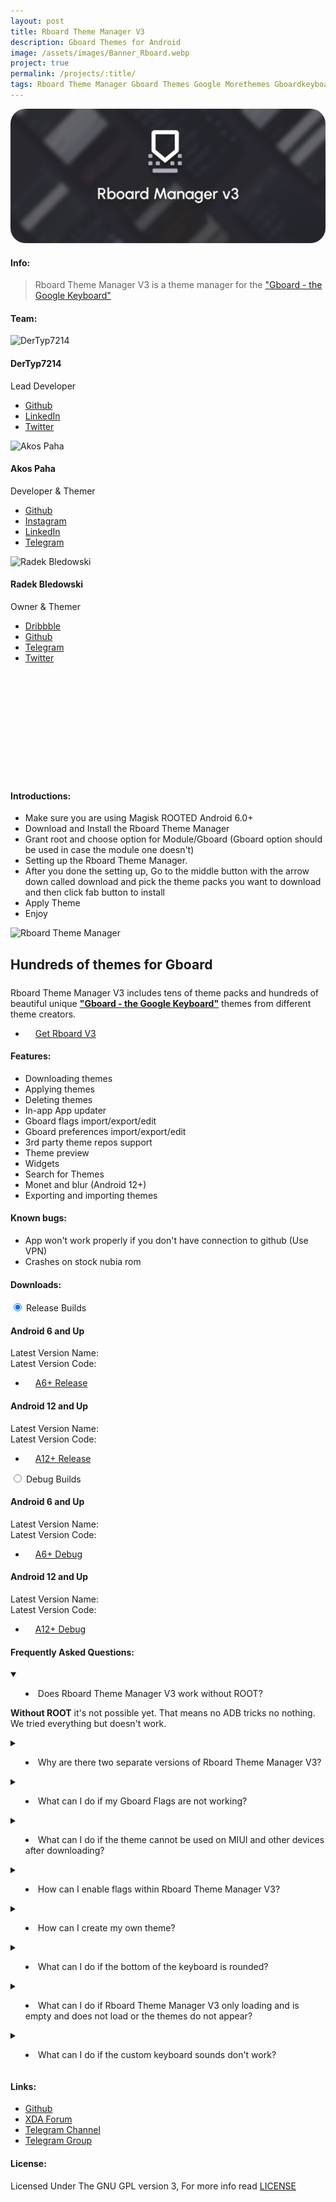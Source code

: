 ```yaml
---
layout: post
title: Rboard Theme Manager V3
description: Gboard Themes for Android
image: /assets/images/Banner_Rboard.webp
project: true
permalink: /projects/:title/
tags: Rboard Theme Manager Gboard Themes Google Morethemes Gboardkeyboard Keyboard Custom Themes
---
```


<span class="image main" ><img src="/assets/images/Banner_Rboard.webp" style="border-radius: 24px;" alt="Rboard Theme Manager" /></span>

#### Info:

> Rboard Theme Manager V3 is a theme manager for the <a href="https://play.google.com/store/apps/details?id=com.google.android.inputmethod.latin" class="highlight-text" target="_blank">"Gboard - the Google Keyboard"</a><br>

#### Team:

<div class="container-fluid">
            <div class="column-rboard">
                  <div class="card">
                        <img class="card-image" src="https://avatars.githubusercontent.com/u/37804065?v=4" alt="DerTyp7214">
                        <div class="container-card">
                              <h4><b>DerTyp7214</b></h4>
                              <p>Lead Developer</p>
                              <ul class="icons actions card-button">
                                    <!-- <li>
                                          <a href="https://dertyp7214.de/" class="icon alt fa fa-globe" target="_blank" rel="noopener noreferrer" aria-label="Website">
                                                <span class="label">Website</span>
                                          </a>
                                    </li> -->
                                    <li>
                                          <a href="https://github.com/DerTyp7214" class="icon alt fa fa-github" target="_blank" rel="noopener noreferrer" aria-label="Github">
                                                <span class="label">Github</span>
                                          </a>
                                    </li>
                                    <li>
                                          <a href="https://www.linkedin.com/in/dertyp7214" class="icon alt fa fa-linkedin" target="_blank" rel="noopener noreferrer" aria-label="LinkedIn">
                                                <span class="label">LinkedIn</span>
                                          </a>
                                    </li>
                                    <li>
                                          <a href="https://twitter.com/DerTyp7214" class="icon alt fa fa-x-twitter" target="_blank" rel="noopener noreferrer" aria-label="Twitter">
                                                <span class="label">Twitter</span>
                                          </a>
                                    </li>
                              </ul>
                        </div>
                  </div>
            </div>
            <div class="column-rboard">
                  <div class="card">
                        <img class="card-image" src="https://avatars.githubusercontent.com/u/131550765?v=4" alt="Akos Paha">
                        <div class="container-card">
                              <h4><b>Akos Paha</b></h4>
                              <p>Developer & Themer</p>
                               <ul class="icons actions card-button">
                                    <li>
                                          <a href="https://github.com/akospaha01" class="icon alt fa fa-github" target="_blank" rel="noopener noreferrer" aria-label="Github">
                                                <span class="label">Github</span>
                                          </a>
                                    </li>
                                    <li>
                                          <a href="https://www.instagram.com/akos_paha" class="icon alt fa fa fa-instagram" target="_blank" rel="noopener noreferrer" aria-label="Instagram">
                                                <span class="label">Instagram</span>
                                          </a>
                                    </li>
                                    <li>
                                          <a href="https://www.linkedin.com/in/akos-paha" class="icon alt fa fa-linkedin" target="_blank" rel="noopener noreferrer" aria-label="LinkedIn">
                                                <span class="label">LinkedIn</span>
                                          </a>
                                    </li>
                                    <li>
                                          <a href="https://t.me/akospaha" class="icon alt fa fa-telegram" target="_blank" rel="noopener noreferrer" aria-label="Telegram">
                                                <span class="label">Telegram</span>
                                          </a>
                                    </li>
                              </ul>
                        </div>
                  </div>
            </div>
            <div class="column-rboard">
                  <div class="card">
                        <img class="card-image" src="https://avatars.githubusercontent.com/u/22264125?v=4" alt="Radek Bledowski">
                        <div class="container-card">
                              <h4><b>Radek Bledowski</b></h4>
                              <p>Owner & Themer</p>
                              <ul class="icons actions card-button">
                                    <li>
                                          <a href="https://dribbble.com/RKBDI" class="icon alt fa fa fa-dribbble" target="_blank" rel="noopener noreferrer" aria-label="Dribbble">
                                                <span class="label">Dribbble</span>
                                          </a>
                                    </li>
                                    <li>
                                          <a href="https://github.com/RadekBledowski" class="icon alt fa fa fa-github" target="_blank" rel="noopener noreferrer" aria-label="Github">
                                                <span class="label">Github</span>
                                          </a>
                                    </li>
                                    <li>
                                          <a href="https://t.me/rkbdi" class="icon alt fa fa fa-telegram" target="_blank" rel="noopener noreferrer" aria-label="Telegram">
                                                <span class="label">Telegram</span>
                                          </a>
                                    </li>
                                    <li>
                                          <a href="https://twitter.com/RKBDI" class="icon alt fa fa fa-x-twitter" target="_blank" rel="noopener noreferrer" aria-label="Twitter">
                                                <span class="label">Twitter</span>
                                          </a>
                                    </li>
                              </ul>
                        </div>
                  </div>
      </div>

</div><br/><br/><br/><br/><br/><br/><br/><br/><br/><br/>

#### Introductions:

* Make sure you are using Magisk ROOTED Android 6.0+
* Download and Install the Rboard Theme Manager
* Grant root and choose option for Module/Gboard (Gboard option should be used in case the module one doesn't)
* Setting up the Rboard Theme Manager.
* After you done the setting up, Go to the middle button with the arrow down called download and pick the theme packs you want to download and then click fab button to install
* Apply Theme
* Enjoy

<div class="container-rboard">
      <div class="image-rboard">
            <img class="rboard-image" alt="Rboard Theme Manager" data-position="center center"/>
      </div>
      <div class="text-rboard">
            <h2 style="margin-bottom: 1.5rem !important">Hundreds of themes for <span class="highlight-text">Gboard</span></h2>
            <p>Rboard Theme Manager V3 includes tens of theme packs and hundreds of beautiful unique <strong><a href="https://play.google.com/store/apps/details?id=com.google.android.inputmethod.latin" class="highlight-text" target="_blank">"Gboard - the Google Keyboard"</a></strong> themes from different theme creators.</p>
      <ul class="actions card-button">
            <li style="padding: 0 0 0 0 !important;"><a href="#rboard-downloads" class="button special read-more icon fa fa-file-arrow-down" style="color: var(--btn-text) !important; padding: 1rem !important; height: auto !important;">Get Rboard V3</a></li>
      </ul>
      </div>  

</div>

#### Features:

* Downloading themes
* Applying themes
* Deleting themes
* In-app App updater
* Gboard flags import/export/edit
* Gboard preferences import/export/edit
* 3rd party theme repos support
* Theme preview
* Widgets
* Search for Themes
* Monet and blur (Android 12+)
* Exporting and importing themes

#### Known bugs:

* App won't work properly if you don't have connection to github (Use VPN)
* Crashes on stock nubia rom

<a id="rboard-downloads"></a>

#### Downloads:

<div class="site-wrapper">
   <section id="rboard-download-section" class="tabs-wrapper">
      <div class="tabs-container">
         <div class="tabs-block">
            <div class="tabs">
               <input type="radio" name="tabs" id="rboard-release" checked="checked" />
               <label for="rboard-release">Release Builds</label>
               <div class="tab">
                  <div class="container-fluid-download">
                     <div class="column-rboard">
                        <div class="card">
                           <div class="container-card">
                              <h4><b>Android 6 and Up</b></h4>
                              <div id="rboardversion-a6-release-name" class="rboard-text">Latest Version Name: </div>
                              <div id="rboardversion-a6-release-code" class="rboard-text">Latest Version Code: </div>
                              <ul class="actions card-button">
                                 <li style="padding: 0 0 0 0 !important;"><a href="https://github.com/DerTyp7214/RboardThemeManagerV3/releases/latest-rCompatible" class="button special read-more icon fa fa-github" target="_blank" style="color: var(--btn-text) !important; padding: 1rem !important; height: auto !important;">A6+ Release</a></li>
                              </ul>
                           </div>
                        </div>
                     </div>
                     <div class="column-rboard">
                        <div class="card">
                           <div class="container-card">
                              <h4><b>Android 12 and Up</b></h4>
                              <div id="rboardversion-a12-release-name" class="rboard-text">Latest Version Name: </div>
                              <div id="rboardversion-a12-release-code" class="rboard-text">Latest Version Code: </div>
                              <ul class="actions card-button">
                                 <li style="padding: 0 0 0 0 !important;"><a href="https://github.com/DerTyp7214/RboardThemeManagerV3/releases/latest" class="button special read-more icon fa fa-github" target="_blank" style="color: var(--btn-text) !important; padding: 1rem !important; height: auto !important;">A12+ Release</a></li>
                              </ul>
                           </div>
                        </div>
                     </div>
                  </div>
               </div>
               <input type="radio" name="tabs" id="rboard-debug" />
               <label for="rboard-debug">Debug Builds</label>
               <div class="tab">
                  <div class="container-fluid-download">
                     <div class="column-rboard">
                        <div class="card">
                           <div class="container-card">
                              <h4><b>Android 6 and Up</b></h4>
                              <div id="rboardversion-a6-debug-name" class="rboard-text">Latest Version Name: </div>
                              <div id="rboardversion-a6-debug-code" class="rboard-text">Latest Version Code: </div>
                              <ul class="actions card-button">
                                 <li style="padding: 0 0 0 0 !important;"><a href="https://github.com/DerTyp7214/RboardThemeManagerV3/releases/latest-rCompatible-debug" class="button special read-more icon fa fa-github" target="_blank" style="color: var(--btn-text) !important; padding: 1rem !important; height: auto !important;">A6+ Debug</a></li>
                              </ul>
                           </div>
                        </div>
                     </div>
                     <div class="column-rboard">
                        <div class="card">
                           <div class="container-card">
                              <h4><b>Android 12 and Up</b></h4>
                              <div id="rboardversion-a12-debug-name" class="rboard-text">Latest Version Name: </div>
                              <div id="rboardversion-a12-debug-code" class="rboard-text">Latest Version Code: </div>
                              <ul class="actions card-button">
                                 <li style="padding: 0 0 0 0 !important;"><a href="https://github.com/DerTyp7214/RboardThemeManagerV3/releases/latest-debug" class="button special read-more icon fa fa-github" target="_blank" style="color: var(--btn-text) !important; padding: 1rem !important; height: auto !important;">A12+ Debug</a></li>
                              </ul>
                           </div>
                        </div>
                     </div>
                  </div>
               </div>
            </div>
         </div>
      </div>
   </section>
</div>

#### Frequently Asked Questions:

<div class="faq-container">
      <details class="faq-box" open>
        <summary class="faq-header">
          <ul class="ul-summary"><li>Does Rboard Theme Manager V3 work without ROOT?</li></ul>
        </summary>
        <div class="faq-content">
          <p>
            <strong>Without ROOT</strong> it's not possible yet. That means no ADB tricks no nothing. We tried everything but doesn't work.
          </p>
        </div>
      </details>
      <details class="faq-box">
        <summary class="faq-header">
          <ul class="ul-summary"><li>Why are there two separate versions of Rboard Theme Manager V3?</li></ul>
        </summary>
        <div class="faq-content">
          <p>
            Actually <strong>Rboard Theme Manager V3</strong> at the very beginning, it was made for <strong>Android 12 and above</strong> (It works from Android 12 to the latest Android) by <strong>DerTyp7214</strong> (Main Developer) and was later backported till <strong>Android 6</strong> (It works from Android 6 to the latest Android) by <strong>Akos Paha</strong> and <strong>DerTyp7214</strong>, but somehow it turned out to be two separate APKs.<br><br>            
            Both <strong>Rboard Theme Manager V3s</strong> know the same thing.<br><br>            
            The difference is that the <strong>Android 12+ version</strong> is developed by <strong>DerTyp7214</strong> (and this is the regular Rboard Theme Manager V3), the <strong>Android 6+ version</strong> is just maintained by <strong>Akos Paha</strong> and sometimes <strong>DerTyp7214</strong> to work properly on all Androids back to <strong>Android 6</strong> and of course the other difference given by the Android version.<br><br>A port was made so that <strong>Rboard Theme Manager V3</strong> can be used retroactively on older devices back to <strong>Android 6</strong> and not only on <strong>Android 12 and above</strong>.
          </p>
        </div>
      </details>
      <details class="faq-box">
        <summary class="faq-header">
          <ul class="ul-summary"><li>What can I do if my Gboard Flags are not working?</li></ul>
        </summary>
        <div class="faq-content">
          <p>
            In principle, in some way the flags can be fixed again in the usual way from <a href="#rboard-downloads">Rboard Theme Manager V3</a> if necessary.<br><br>
            The simple steps are:
            <ul>
                  <li>Clear Gboard Data</li>
                  <li>Open Rboard Setting and Click <strong>"Fix Flags"</strong></li>
                  <li>Go back and open <strong>"Gboard Flags"</strong> option</li>
                  <li>Change one of the flags</li>
                  <li>Go back and Open Rboard Settings again</li>
                  <li>Click <strong>"Copy flags"</strong></li>
                  <li>Go back and after that, any flag will work normally</li>
            </ul>
          </p>
        </div>
      </details>
      <details class="faq-box">
        <summary class="faq-header">
          <ul class="ul-summary"><li>What can I do if the theme cannot be used on MIUI and other devices after downloading?</li></ul>
        </summary>
        <div class="faq-content">
          <p>
            MIUI users have to reboot each time they download themes or do the same what Color OS does Color OS, Realme OS needs to turn off <strong>“Use Magisk”</strong> in settings to get it working
          </p>
        </div>
      </details>
      <details class="faq-box">
        <summary class="faq-header">
          <ul class="ul-summary"><li>How can I enable flags within Rboard Theme Manager V3?</li></ul>
        </summary>
        <div class="faq-content">
          <p>
            Open Rboard Theme Manager V3, pull up the bottomshelf and open the <strong>"Gboard Flags"</strong> option. For more flags open the <strong>"Show all flags"</strong> option inside the previous one.
          </p>
        </div>
      </details>
      <details class="faq-box">
        <summary class="faq-header">
          <ul class="ul-summary"><li>How can I create my own theme?</li></ul>
        </summary>
        <div class="faq-content">
        <p>
            <ul>
                  <li>Find location of this theme by name at <strong>/system/etc/gboard_themes</strong> or Gboard data (Non Module) <br><strong>/data/data/com.google.android.inputmethod.latin/files/themes</strong> (or go to module location <strong>/data/adb/modules/rboard-themes</strong> and to the same location as above)</li>
                  <li>Open the <strong>theme ZIP</strong> you want to modify</li>
                  <li>Open <strong>.css files</strong> and find the color you want to replace with hex pipette</li>
                  <li>Change the colors as you like</li>
                  <li>Open <strong>metadata.json</strong> and change ID of theme to something else because without it gboard will think it's previous theme and will load from cache</li>
                  <li>Later you can put this theme zip to another zip and change .zip to .pack and import using <strong>Rboard Theme Manager V3</strong></li>
            </ul>
          </p>
        </div>
      </details>
      <details class="faq-box">
        <summary class="faq-header">
          <ul class="ul-summary"><li>What can I do if the bottom of the keyboard is rounded?</li></ul>
        </summary>
        <div class="faq-content">
          <p>
            Remove from <strong>/system/build.prop</strong> (or somewhere else on color os) line line with <strong>ro.com.google.ime.corner_key_r</strong> or remove module from manager if you installed it.
          </p>
        </div>
      </details>
      <details class="faq-box">
        <summary class="faq-header">
          <ul class="ul-summary"><li>What can I do if Rboard Theme Manager V3 only loading and is empty and does not load or the themes do not appear?</li></ul>
        </summary>
        <div class="faq-content">
          <p>
            If you have problem with Rboard Theme Manager V3 not loading use <strong>VPN</strong>.
            <a href="https://twitter.com/squeal/status/1609515053237309448" class="highlight-text" target="_blank">India blocked GitHub</a> and Gitlab and this is where we are hosting everything Rboard related.
          </p>
        </div>
      </details>
      <details class="faq-box">
        <summary class="faq-header">
          <ul class="ul-summary"><li>What can I do if the custom keyboard sounds don't work?</li></ul>
        </summary>
        <div class="faq-content">
          <p>
            Custom keyboard sounds are only for <strong>AOSP based ROMs</strong>.
          </p>
        </div>
      </details>

</div>

#### Links:

<ul class="actions">
   <li>
      <a href="https://github.com/DerTyp7214/RboardThemeManagerV3" class="icon alt fa fa-github" target="_blank" rel="noopener noreferrer" aria-label="Github">
      <span class="label">Github</span>
      </a>
   </li>
   <!-- <li>
      <a href="https://rboard.dev/rboard" class="icon alt fa fa-globe" target="_blank" rel="noopener noreferrer" aria-label="Website">
      <span class="label">Website</span>
      </a>
   </li> -->
   <li>
      <a href="https://forum.xda-developers.com/t/app-rboard-theme-manager.4331445/" class="icon alt fa fa-message" target="_blank" rel="noopener noreferrer" aria-label="XDA Forum">
      <span class="label">XDA Forum</span>
      </a>
   </li>
   <li>
      <a href="https://t.me/rkbdigboard" class="icon alt fa fa-telegram" target="_blank" rel="noopener noreferrer" aria-label="Telegram">
      <span class="label">Telegram Channel</span>
      </a>
   </li>
   <li>
      <a href="https://t.me/gboardthemes" class="icon alt fa fa-telegram" target="_blank" rel="noopener noreferrer" aria-label="Telegram">
      <span class="label">Telegram Group</span>
      </a>
   </li>
</ul>

#### License:
Licensed Under The GNU GPL version 3, For more info read <a target="_blank" class="highlight-text" href="https://github.com/DerTyp7214/RboardThemeManagerV3/blob/staging/LICENSE">LICENSE</a>
